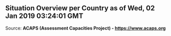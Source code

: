 ## Situation Overview per Country as of Wed, 02 Jan 2019 03:24:01 GMT

Source: **ACAPS (Assessment Capacities Project) - https://www.acaps.org**
